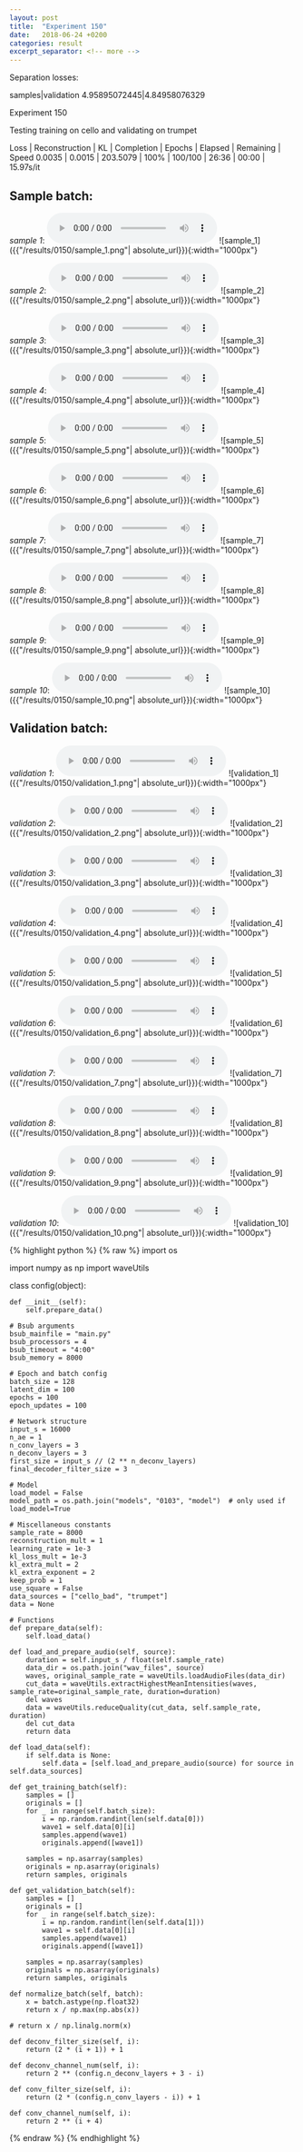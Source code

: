 ```yaml
---
layout: post
title:  "Experiment 150"
date:   2018-06-24 +0200
categories: result
excerpt_separator: <!-- more -->
---
```

Separation losses:

samples|validation
4.95895072445|4.84958076329<!-- more -->

Experiment 150

Testing training on cello and validating on trumpet

Loss | Reconstruction | KL | Completion | Epochs | Elapsed | Remaining | Speed
0.0035 | 0.0015 | 203.5079 | 100% | 100/100 | 26:36 | 00:00 | 15.97s/it

## **Sample batch**:
_sample 1_:
<audio src="/ResultsOverview/results/0150/sample_1.wav" controls preload></audio>
![sample_1]({{"/results/0150/sample_1.png"| absolute_url}}){:width="1000px"}

_sample 2_:
<audio src="/ResultsOverview/results/0150/sample_2.wav" controls preload></audio>
![sample_2]({{"/results/0150/sample_2.png"| absolute_url}}){:width="1000px"}

_sample 3_:
<audio src="/ResultsOverview/results/0150/sample_3.wav" controls preload></audio>
![sample_3]({{"/results/0150/sample_3.png"| absolute_url}}){:width="1000px"}

_sample 4_:
<audio src="/ResultsOverview/results/0150/sample_4.wav" controls preload></audio>
![sample_4]({{"/results/0150/sample_4.png"| absolute_url}}){:width="1000px"}

_sample 5_:
<audio src="/ResultsOverview/results/0150/sample_5.wav" controls preload></audio>
![sample_5]({{"/results/0150/sample_5.png"| absolute_url}}){:width="1000px"}

_sample 6_:
<audio src="/ResultsOverview/results/0150/sample_6.wav" controls preload></audio>
![sample_6]({{"/results/0150/sample_6.png"| absolute_url}}){:width="1000px"}

_sample 7_:
<audio src="/ResultsOverview/results/0150/sample_7.wav" controls preload></audio>
![sample_7]({{"/results/0150/sample_7.png"| absolute_url}}){:width="1000px"}

_sample 8_:
<audio src="/ResultsOverview/results/0150/sample_8.wav" controls preload></audio>
![sample_8]({{"/results/0150/sample_8.png"| absolute_url}}){:width="1000px"}

_sample 9_:
<audio src="/ResultsOverview/results/0150/sample_9.wav" controls preload></audio>
![sample_9]({{"/results/0150/sample_9.png"| absolute_url}}){:width="1000px"}

_sample 10_:
<audio src="/ResultsOverview/results/0150/sample_10.wav" controls preload></audio>
![sample_10]({{"/results/0150/sample_10.png"| absolute_url}}){:width="1000px"}

## **Validation batch**:
_validation 1_:
<audio src="/ResultsOverview/results/0150/validation_1.wav" controls preload></audio>
![validation_1]({{"/results/0150/validation_1.png"| absolute_url}}){:width="1000px"}

_validation 2_:
<audio src="/ResultsOverview/results/0150/validation_2.wav" controls preload></audio>
![validation_2]({{"/results/0150/validation_2.png"| absolute_url}}){:width="1000px"}

_validation 3_:
<audio src="/ResultsOverview/results/0150/validation_3.wav" controls preload></audio>
![validation_3]({{"/results/0150/validation_3.png"| absolute_url}}){:width="1000px"}

_validation 4_:
<audio src="/ResultsOverview/results/0150/validation_4.wav" controls preload></audio>
![validation_4]({{"/results/0150/validation_4.png"| absolute_url}}){:width="1000px"}

_validation 5_:
<audio src="/ResultsOverview/results/0150/validation_5.wav" controls preload></audio>
![validation_5]({{"/results/0150/validation_5.png"| absolute_url}}){:width="1000px"}

_validation 6_:
<audio src="/ResultsOverview/results/0150/validation_6.wav" controls preload></audio>
![validation_6]({{"/results/0150/validation_6.png"| absolute_url}}){:width="1000px"}

_validation 7_:
<audio src="/ResultsOverview/results/0150/validation_7.wav" controls preload></audio>
![validation_7]({{"/results/0150/validation_7.png"| absolute_url}}){:width="1000px"}

_validation 8_:
<audio src="/ResultsOverview/results/0150/validation_8.wav" controls preload></audio>
![validation_8]({{"/results/0150/validation_8.png"| absolute_url}}){:width="1000px"}

_validation 9_:
<audio src="/ResultsOverview/results/0150/validation_9.wav" controls preload></audio>
![validation_9]({{"/results/0150/validation_9.png"| absolute_url}}){:width="1000px"}

_validation 10_:
<audio src="/ResultsOverview/results/0150/validation_10.wav" controls preload></audio>
![validation_10]({{"/results/0150/validation_10.png"| absolute_url}}){:width="1000px"}


{% highlight python %}
{% raw %}
import os

import numpy as np
import waveUtils


class config(object):

	def __init__(self):
		self.prepare_data()

	# Bsub arguments
	bsub_mainfile = "main.py"
	bsub_processors = 4
	bsub_timeout = "4:00"
	bsub_memory = 8000

	# Epoch and batch config
	batch_size = 128
	latent_dim = 100
	epochs = 100
	epoch_updates = 100

	# Network structure
	input_s = 16000
	n_ae = 1
	n_conv_layers = 3
	n_deconv_layers = 3
	first_size = input_s // (2 ** n_deconv_layers)
	final_decoder_filter_size = 3

	# Model
	load_model = False
	model_path = os.path.join("models", "0103", "model")  # only used if load_model=True

	# Miscellaneous constants
	sample_rate = 8000
	reconstruction_mult = 1
	learning_rate = 1e-3
	kl_loss_mult = 1e-3
	kl_extra_mult = 2
	kl_extra_exponent = 2
	keep_prob = 1
	use_square = False
	data_sources = ["cello_bad", "trumpet"]
	data = None

	# Functions
	def prepare_data(self):
		self.load_data()

	def load_and_prepare_audio(self, source):
		duration = self.input_s / float(self.sample_rate)
		data_dir = os.path.join("wav_files", source)
		waves, original_sample_rate = waveUtils.loadAudioFiles(data_dir)
		cut_data = waveUtils.extractHighestMeanIntensities(waves, sample_rate=original_sample_rate, duration=duration)
		del waves
		data = waveUtils.reduceQuality(cut_data, self.sample_rate, duration)
		del cut_data
		return data

	def load_data(self):
		if self.data is None:
			self.data = [self.load_and_prepare_audio(source) for source in self.data_sources]

	def get_training_batch(self):
		samples = []
		originals = []
		for _ in range(self.batch_size):
			i = np.random.randint(len(self.data[0]))
			wave1 = self.data[0][i]
			samples.append(wave1)
			originals.append([wave1])

		samples = np.asarray(samples)
		originals = np.asarray(originals)
		return samples, originals

	def get_validation_batch(self):
		samples = []
		originals = []
		for _ in range(self.batch_size):
			i = np.random.randint(len(self.data[1]))
			wave1 = self.data[0][i]
			samples.append(wave1)
			originals.append([wave1])

		samples = np.asarray(samples)
		originals = np.asarray(originals)
		return samples, originals

	def normalize_batch(self, batch):
		x = batch.astype(np.float32)
		return x / np.max(np.abs(x))

	# return x / np.linalg.norm(x)

	def deconv_filter_size(self, i):
		return (2 * (i + 1)) + 1

	def deconv_channel_num(self, i):
		return 2 ** (config.n_deconv_layers + 3 - i)

	def conv_filter_size(self, i):
		return (2 * (config.n_conv_layers - i)) + 1

	def conv_channel_num(self, i):
		return 2 ** (i + 4)

{% endraw %}
{% endhighlight %}

